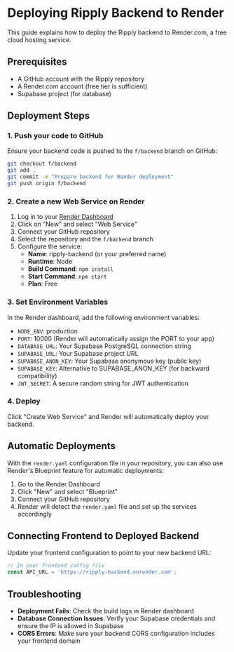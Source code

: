 # Deploying Ripply Backend to Render

This guide explains how to deploy the Ripply backend to Render.com, a free cloud hosting service.

## Prerequisites

- A GitHub account with the Ripply repository
- A Render.com account (free tier is sufficient)
- Supabase project (for database)

## Deployment Steps

### 1. Push your code to GitHub

Ensure your backend code is pushed to the `f/backend` branch on GitHub:

```bash
git checkout f/backend
git add .
git commit -m "Prepare backend for Render deployment"
git push origin f/backend
```

### 2. Create a new Web Service on Render

1. Log in to your [Render Dashboard](https://dashboard.render.com/)
2. Click on "New" and select "Web Service"
3. Connect your GitHub repository
4. Select the repository and the `f/backend` branch
5. Configure the service:
   - **Name**: ripply-backend (or your preferred name)
   - **Runtime**: Node
   - **Build Command**: `npm install`
   - **Start Command**: `npm start`
   - **Plan**: Free

### 3. Set Environment Variables

In the Render dashboard, add the following environment variables:

- `NODE_ENV`: production
- `PORT`: 10000 (Render will automatically assign the PORT to your app)
- `DATABASE_URL`: Your Supabase PostgreSQL connection string
- `SUPABASE_URL`: Your Supabase project URL
- `SUPABASE_ANON_KEY`: Your Supabase anonymous key (public key)
- `SUPABASE_KEY`: Alternative to SUPABASE_ANON_KEY (for backward compatibility)
- `JWT_SECRET`: A secure random string for JWT authentication

### 4. Deploy

Click "Create Web Service" and Render will automatically deploy your backend.

## Automatic Deployments

With the `render.yaml` configuration file in your repository, you can also use Render's Blueprint feature for automatic deployments:

1. Go to the Render Dashboard
2. Click "New" and select "Blueprint"
3. Connect your GitHub repository
4. Render will detect the `render.yaml` file and set up the services accordingly

## Connecting Frontend to Deployed Backend

Update your frontend configuration to point to your new backend URL:

```javascript
// In your frontend config file
const API_URL = 'https://ripply-backend.onrender.com';
```

## Troubleshooting

- **Deployment Fails**: Check the build logs in Render dashboard
- **Database Connection Issues**: Verify your Supabase credentials and ensure the IP is allowed in Supabase
- **CORS Errors**: Make sure your backend CORS configuration includes your frontend domain
